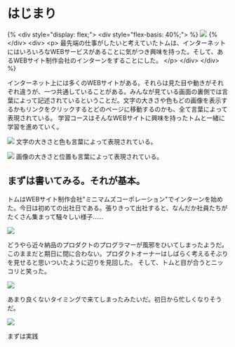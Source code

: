 # はじまり

{% \<div style="display: flex;"\>
\<div style="flex-basis: 40%;"\> %}
![][image-1]
{%	\</div\>
\<div\>
\<p\>
最先端の仕事がしたいと考えていたトムは、インターネットにはいろいろなWEBサービスがあることに気がつき興味を持った。そして、あるWEBサイト制作会社のインターンをすることにした。
\</p\>
\</div\>
\</div\> %}

インターネット上には多くのWEBサイトがある。それらは見た目や動きがそれぞれ違うが、一つ共通していることがある。みんなが見ている画面の裏側では言葉によって記述されているということだ。文字の大きさや色もどの画像を表示するかもリンクをクリックするとどのページに移動するのかも、全て言葉によって表現されている。
学習コースはそんなWEBサイトに興味を持ったトムと一緒に学習を進めていく。

![][image-2]
文字の大きさと色も言葉によって表現されている。

![][image-3]
画像の大きさと位置も言葉によって表現されている。

## まずは書いてみる。それが基本。

トムはWEBサイト制作会社"ミニマムズコーポレーション"でインターンを始めた。今日は初めての出社日である。張りきって出社すると、なんだか社員たちがたくさん集まって騒々しい様子……

![][image-4]

どうやら近々納品のプロダクトのプログラマーが風邪をひいてしまったようだ。このままだと期日に間に合わない。プロダクトオーナーはしばらく考えるそぶりを見せると思いついたように辺りを見回した。 そして、トムと目が合うとニッコリと笑った。

![][image-5]

あまり良くないタイミングで来てしまったみたいだ。初日から忙しくなりそうだ。

![][image-6]

まずは実践

[image-1]:	https://github.com/kazukitash/static-website-course/raw/master/images/00-00-tom.png
[image-2]:	https://github.com/kazukitash/static-website-course/raw/master/images/00-01-website-sample-01.png
[image-3]:	https://github.com/kazukitash/static-website-course/raw/master/images/00-01-website-sample-02.png
[image-4]:	https://github.com/kazukitash/static-website-course/raw/master/images/00-02-sick.png
[image-5]:	https://github.com/kazukitash/static-website-course/raw/master/images/00-03-new-comer.png
[image-6]:	https://github.com/kazukitash/static-website-course/raw/master/images/00-04-practice-first.png